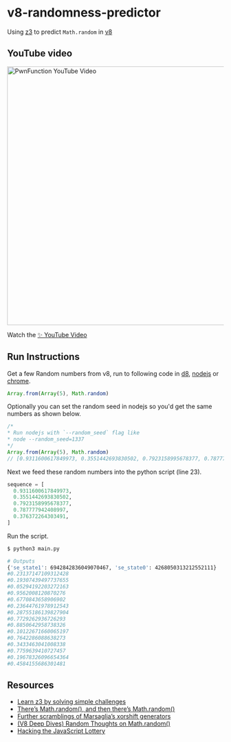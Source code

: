 # v8-randomness-predictor

Using [z3](https://github.com/Z3Prover/z3) to predict `Math.random` in [v8](https://v8.dev)

## YouTube video

<p>
  <a href='https://www.youtube.com/watch?v=-h_rj2-HP2E'>
    <img src="https://user-images.githubusercontent.com/19750782/178938498-371e69b9-1182-427a-86c3-dca3e769e7ef.png" alt="PwnFunction YouTube Video" width="600">
  </a>
</p>

Watch the [✨ YouTube Video](https://www.youtube.com/watch?v=-h_rj2-HP2E)

## Run Instructions

Get a few Random numbers from v8, run to following code in [d8](https://v8.dev/docs/d8), [nodejs](https://nodejs.org/) or [chrome](https://www.google.com/chrome/).

```js
Array.from(Array(5), Math.random)
```

Optionally you can set the random seed in nodejs so you'd get the same numbers as shown below.
```js
/*
* Run nodejs with `--random_seed` flag like
* node --random_seed=1337
*/
Array.from(Array(5), Math.random)
// [0.9311600617849973, 0.3551442693830502, 0.7923158995678377, 0.787777942408997, 0.376372264303491]
```

Next we feed these random numbers into the python script (line 23).

```py
sequence = [
  0.9311600617849973,
  0.3551442693830502,
  0.7923158995678377,
  0.787777942408997,
  0.376372264303491,
]
```

Run the script.

```sh
$ python3 main.py

# Outputs
{'se_state1': 6942842836049070467, 'se_state0': 4268050313212552111}
#0.23137147109312428
#0.19307439497737655
#0.05294192203272163
#0.9562008120870276
#0.6770843658906902
#0.23644761978912543
#0.28755186139827904
#0.7729262936726293
#0.8850642958738326
#0.10122671660065197
#0.7642286088638273
#0.3433463041008338
#0.7759639410727457
#0.19678326096654364
#0.4584155686301481
```

## Resources
- [Learn z3 by solving simple challenges](https://github.com/PwnFunction/learn-z3)
- [There’s Math.random(), and then there’s Math.random()](https://v8.dev/blog/math-random)
- [Further scramblings of Marsaglia’s xorshift generators](https://vigna.di.unimi.it/ftp/papers/xorshiftplus.pdf)
- [(V8 Deep Dives) Random Thoughts on Math.random()](https://apechkurov.medium.com/v8-deep-dives-random-thoughts-on-math-random-fb155075e9e5)
- [Hacking the JavaScript Lottery](https://blog.securityevaluators.com/hacking-the-javascript-lottery-80cc437e3b7f)
